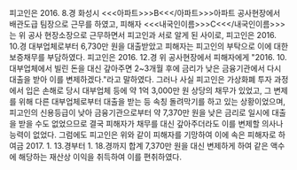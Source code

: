 피고인은 2016. 8.경 화성시 <<<아파트>>>B<<</아파트>>>아파트 공사현장에서 배관도급 팀장으로 근무를 하였고, 피해자 <<<내국인이름>>>C<<</내국인이름>>>는 위 공사 현장소장으로 근무하면서 피고인과 서로 알게 된 사이로, 피고인은 2016. 10.경 대부업체로부터 6,730만 원을 대출받았고 피해자는 피고인의 부탁으로 이에 대한 보증채무를 부담하였다.
피고인은 2016. 12.경 위 공사현장에서 피해자에게 "2016. 10. 대부업체에서 빌린 돈을 대신 갚아주면 2~3개월 후에 금리가 낮은 금융기관에서 다시 대출을 받아 이를 변제하겠다."라고 말하였다. 그러나 사실 피고인은 가상화폐 투자 과정에서 입은 손해로 당시 대부업체 등에 약 1억 3,000만 원 상당의 채무가 있었고, 그 변제를 위해 다른 대부업체로부터 대출을 받는 등 속칭 돌려막기를 하고 있는 상황이었으며, 피고인의 신용등급이 낮아 금융기관으로부터 약 7,370만 원을 낮은 금리로 일시에 대출을 받을 수도 없었으므로 결국 피해자가 채무를 대신 갚아주더라도 이를 변제할 의사나 능력이 없었다.
그럼에도 피고인은 위와 같이 피해자를 기망하여 이에 속은 피해자로 하여금 2017. 1. 13.경부터 1. 18.경까지 합계 7,370만 원을 대신 변제하게 하여 같은 액수에 해당하는 재산상 이익을 취득하여 이를 편취하였다.